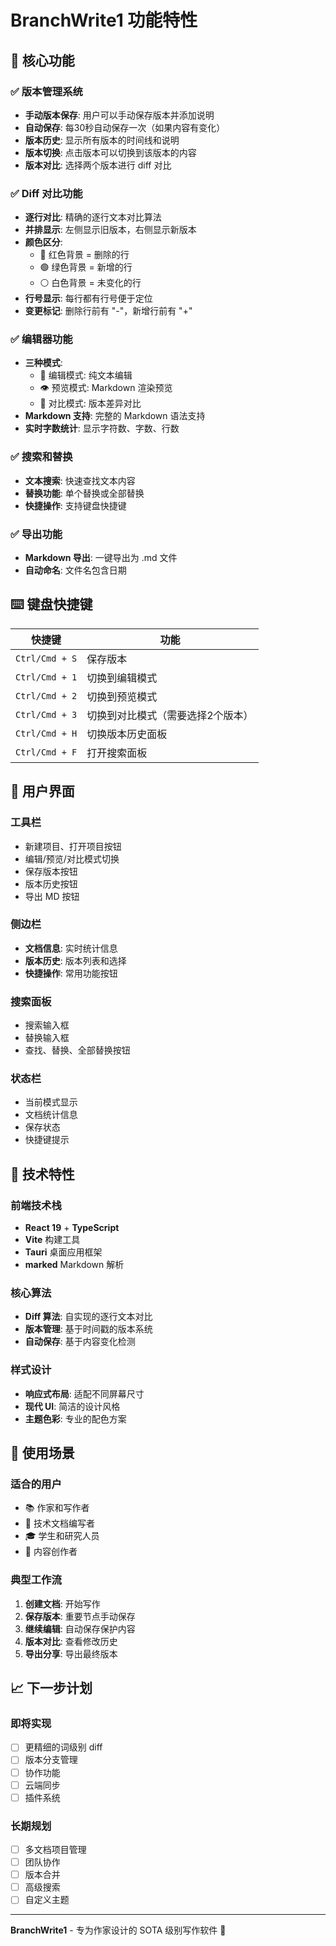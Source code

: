 # BranchWrite1 功能特性

## 🎯 核心功能

### ✅ 版本管理系统
- **手动版本保存**: 用户可以手动保存版本并添加说明
- **自动保存**: 每30秒自动保存一次（如果内容有变化）
- **版本历史**: 显示所有版本的时间线和说明
- **版本切换**: 点击版本可以切换到该版本的内容
- **版本对比**: 选择两个版本进行 diff 对比

### ✅ Diff 对比功能
- **逐行对比**: 精确的逐行文本对比算法
- **并排显示**: 左侧显示旧版本，右侧显示新版本
- **颜色区分**: 
  - 🔴 红色背景 = 删除的行
  - 🟢 绿色背景 = 新增的行
  - ⚪ 白色背景 = 未变化的行
- **行号显示**: 每行都有行号便于定位
- **变更标记**: 删除行前有 "-"，新增行前有 "+"

### ✅ 编辑器功能
- **三种模式**:
  - 📝 编辑模式: 纯文本编辑
  - 👁️ 预览模式: Markdown 渲染预览
  - 🔄 对比模式: 版本差异对比
- **Markdown 支持**: 完整的 Markdown 语法支持
- **实时字数统计**: 显示字符数、字数、行数

### ✅ 搜索和替换
- **文本搜索**: 快速查找文本内容
- **替换功能**: 单个替换或全部替换
- **快捷操作**: 支持键盘快捷键

### ✅ 导出功能
- **Markdown 导出**: 一键导出为 .md 文件
- **自动命名**: 文件名包含日期

## ⌨️ 键盘快捷键

| 快捷键 | 功能 |
|--------|------|
| `Ctrl/Cmd + S` | 保存版本 |
| `Ctrl/Cmd + 1` | 切换到编辑模式 |
| `Ctrl/Cmd + 2` | 切换到预览模式 |
| `Ctrl/Cmd + 3` | 切换到对比模式（需要选择2个版本） |
| `Ctrl/Cmd + H` | 切换版本历史面板 |
| `Ctrl/Cmd + F` | 打开搜索面板 |

## 🎨 用户界面

### 工具栏
- 新建项目、打开项目按钮
- 编辑/预览/对比模式切换
- 保存版本按钮
- 版本历史按钮
- 导出 MD 按钮

### 侧边栏
- **文档信息**: 实时统计信息
- **版本历史**: 版本列表和选择
- **快捷操作**: 常用功能按钮

### 搜索面板
- 搜索输入框
- 替换输入框
- 查找、替换、全部替换按钮

### 状态栏
- 当前模式显示
- 文档统计信息
- 保存状态
- 快捷键提示

## 🔧 技术特性

### 前端技术栈
- **React 19** + **TypeScript**
- **Vite** 构建工具
- **Tauri** 桌面应用框架
- **marked** Markdown 解析

### 核心算法
- **Diff 算法**: 自实现的逐行文本对比
- **版本管理**: 基于时间戳的版本系统
- **自动保存**: 基于内容变化检测

### 样式设计
- **响应式布局**: 适配不同屏幕尺寸
- **现代 UI**: 简洁的设计风格
- **主题色彩**: 专业的配色方案

## 🚀 使用场景

### 适合的用户
- 📚 作家和写作者
- 📝 技术文档编写者
- 🎓 学生和研究人员
- 💼 内容创作者

### 典型工作流
1. **创建文档**: 开始写作
2. **保存版本**: 重要节点手动保存
3. **继续编辑**: 自动保存保护内容
4. **版本对比**: 查看修改历史
5. **导出分享**: 导出最终版本

## 📈 下一步计划

### 即将实现
- [ ] 更精细的词级别 diff
- [ ] 版本分支管理
- [ ] 协作功能
- [ ] 云端同步
- [ ] 插件系统

### 长期规划
- [ ] 多文档项目管理
- [ ] 团队协作
- [ ] 版本合并
- [ ] 高级搜索
- [ ] 自定义主题

---

**BranchWrite1** - 专为作家设计的 SOTA 级别写作软件 🚀
